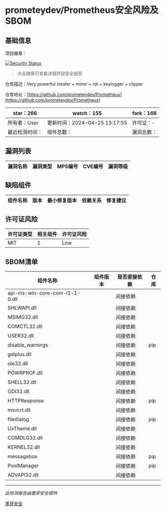 # prometeydev/Prometheus安全风险及SBOM

## 基础信息

项目徽章：

[![Security Status](https://www.murphysec.com/platform3/v31/badge/1783576354526539776.svg)](https://www.murphysec.com/console/report/1772336443917082624/1783576354526539776)

> 点击徽章可查看详细项目安全报告

仓库描述：Very powerful stealer + miner + rat + keylogger + clipper

仓库地址：[https://github.com/prometeydev/Prometheus](https://github.com/prometeydev/Prometheus)

| star：266 | watch：155 | fork：168 |
| ----------- | -------------- | ------------ |
| 所有者：User | 更新时间：2024-04-25 13:17:55 | 许可证：- |
| 最近检测时间： | 组件总数： | 漏洞总数： |




## 漏洞列表

| 漏洞名称 | 漏洞类型 | MPS编号 | CVE编号 | 漏洞等级 |
| ------- | ------ | ------- | ------ | ----- |





## 缺陷组件

| 组件名称 | 版本 | 最小修复版本 | 依赖关系 | 修复建议 |
| -------- | ---- | ------------ | -------- | -------- |





## 许可证风险

| 许可证类型 | 相关组件 | 许可证风险 |
| ---------- | -------- | ---------- |
|MIT|1|Low|




## SBOM清单

| 组件名称 | 组件版本 | 是否直接依赖 | 仓库 |
| -------- | -------- | ------------ | ---- |
|api-ms-win-core-com-l1-1-0.dll||间接依赖||
|SHLWAPI.dll||间接依赖||
|MSIMG32.dll||间接依赖||
|COMCTL32.dll||间接依赖||
|USER32.dll||间接依赖||
|disable_warnings||间接依赖|pip|
|gdiplus.dll||间接依赖||
|ole32.dll||间接依赖||
|POWRPROF.dll||间接依赖||
|SHELL32.dll||间接依赖||
|GDI32.dll||间接依赖||
|HTTPResponse||间接依赖|pip|
|msvcrt.dll||间接依赖||
|filedialog||间接依赖|pip|
|UxTheme.dll||间接依赖||
|COMDLG32.dll||间接依赖||
|KERNEL32.dll||间接依赖||
|messagebox||间接依赖|pip|
|PoolManager||间接依赖|pip|
|ADVAPI32.dll||间接依赖||


------

*此检测报告由墨菲安全提供*

[墨菲安全](www.murphysec.com)